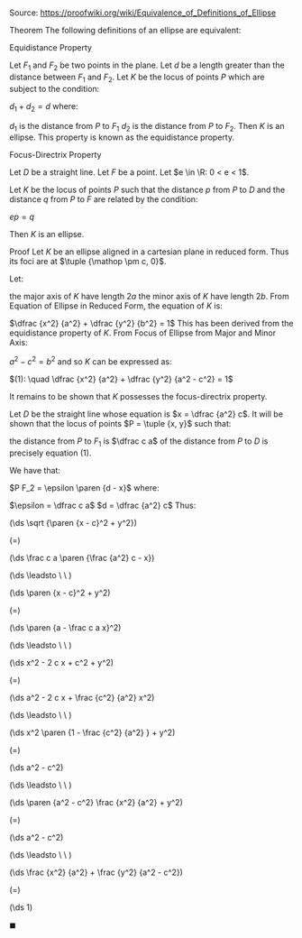 # 

Source: https://proofwiki.org/wiki/Equivalence_of_Definitions_of_Ellipse



Theorem
The following definitions of an ellipse are equivalent:

Equidistance Property

Let $F_1$ and $F_2$ be two points in the plane.
Let $d$ be a length greater than the distance between $F_1$ and $F_2$.
Let $K$ be the locus of points $P$ which are subject to the condition:

$d_1 + d_2 = d$
where:

$d_1$ is the distance from $P$ to $F_1$
$d_2$ is the distance from $P$ to $F_2$.
Then $K$ is an ellipse.
This property is known as the equidistance property.


Focus-Directrix Property


Let $D$ be a straight line.
Let $F$ be a point.
Let $e \in \R: 0 < e < 1$.

Let $K$ be the locus of points $P$ such that the distance $p$ from $P$ to $D$ and the distance $q$ from $P$ to $F$ are related by the condition:

$e p = q$

Then $K$ is an ellipse.


Proof
Let $K$ be an ellipse aligned in a cartesian plane in reduced form.
Thus its foci are at $\tuple {\mathop \pm c, 0}$.

Let:

the major axis of $K$ have length $2 a$
the minor axis of $K$ have length $2 b$.
From Equation of Ellipse in Reduced Form, the equation of $K$ is:

$\dfrac {x^2} {a^2} + \dfrac {y^2} {b^2} = 1$
This has been derived from the equidistance property of $K$.
From Focus of Ellipse from Major and Minor Axis:

$a^2 - c^2 = b^2$
and so $K$ can be expressed as:

$(1): \quad \dfrac {x^2} {a^2} + \dfrac {y^2} {a^2 - c^2} = 1$

It remains to be shown that $K$ possesses the focus-directrix property.



Let $D$ be the straight line whose equation is $x = \dfrac {a^2} c$.
It will be shown that the locus of points $P = \tuple {x, y}$ such that:

the distance from $P$ to $F_1$ is $\dfrac c a$ of the distance from $P$ to $D$
is precisely equation $(1)$.

We have that:

$P F_2 = \epsilon \paren {d - x}$
where:

$\epsilon = \dfrac c a$
$d = \dfrac {a^2} c$
Thus:














\(\ds \sqrt {\paren {x - c}^2 + y^2}\)

\(=\)







\(\ds \frac c a \paren {\frac {a^2} c - x}\)














\(\ds \leadsto \ \ \)





\(\ds \paren {x - c}^2 + y^2\)

\(=\)







\(\ds \paren {a - \frac c a x}^2\)














\(\ds \leadsto \ \ \)





\(\ds x^2 - 2 c x + c^2 + y^2\)

\(=\)







\(\ds a^2 - 2 c x + \frac {c^2} {a^2} x^2\)














\(\ds \leadsto \ \ \)





\(\ds x^2 \paren {1 - \frac {c^2} {a^2} } + y^2\)

\(=\)







\(\ds a^2 - c^2\)














\(\ds \leadsto \ \ \)





\(\ds \paren {a^2 - c^2} \frac {x^2} {a^2} + y^2\)

\(=\)







\(\ds a^2 - c^2\)














\(\ds \leadsto \ \ \)





\(\ds \frac {x^2} {a^2} + \frac {y^2} {a^2 - c^2}\)

\(=\)







\(\ds 1\)









$\blacksquare$






